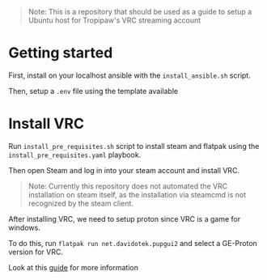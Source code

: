 >Note: This is a repository that should be used as a guide to setup a Ubuntu host for Tropipaw's VRC streaming account

# Getting started
First, install on your localhost ansible with the ```install_ansible.sh``` script.

Then, setup a ```.env``` file using the template available

# Install VRC
Run ```install_pre_requisites.sh``` script to install steam and flatpak using the ```install_pre_requisites.yaml``` playbook.

Then open Steam and log in into your steam account and install VRC.

> Note: Currently this repository does not automated the VRC installation on steam itself, 
as the installation via steamcmd is not recognized by the steam client.

After installing VRC, we need to setup proton since VRC is a game for windows. 

To do this, run ```flatpak run net.davidotek.pupgui2``` and select a GE-Proton version for VRC. 

Look at this [guide](https://lvra.gitlab.io/docs/vrchat/) for more information
